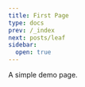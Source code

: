 ```yaml
---
title: First Page
type: docs
prev: /_index
next: posts/leaf
sidebar:
  open: true
---
```


A simple demo page.

